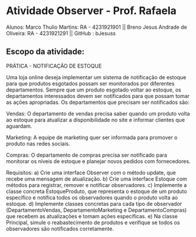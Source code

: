# Atividade Observer - Prof. Rafaela
Alunos: Marco Thulio Martins: RA - 4231921901 || Breno Jesus Andrade de Oliveira: RA - 4231921291 || GitHub : bJesuss
## Escopo da atividade:
PRÁTICA - NOTIFICAÇÃO DE ESTOQUE

Uma loja online deseja implementar um sistema de notificação de estoque para que produtos esgotados possam ser monitorados por diferentes departamentos. Sempre que um produto esgotado voltar ao estoque, os departamentos interessados devem ser notificados para que possam tomar as ações apropriadas.
Os departamentos que precisam ser notificados são:

Vendas: O departamento de vendas precisa saber quando um produto volta ao estoque para atualizar a disponibilidade no site e informar clientes que aguardam.

Marketing: A equipe de marketing quer ser informada para promover o produto nas redes sociais.

Compras: O departamento de compras precisa ser notificado para monitorar os níveis de estoque e planejar novos pedidos com fornecedores.

Requisitos:
a) Crie uma interface Observer com o método update, que recebe uma mensagem de atualização.
b) Crie uma interface Estoque com métodos para registrar, remover e notificar observadores.
c) Implemente a classe concreta EstoqueProduto, que representa o estoque de um produto específico e notifica todos os observadores quando o produto volta ao estoque.
d) Implemente classes concretas para cada tipo de observador (DepartamentoVendas, DepartamentoMarketing e DepartamentoCompras) que recebem as atualizações e tomam ações específicas.
e) Na classe Principal, simule o reabastecimento de produtos e verifique se todos os observadores são notificados corretamente.
